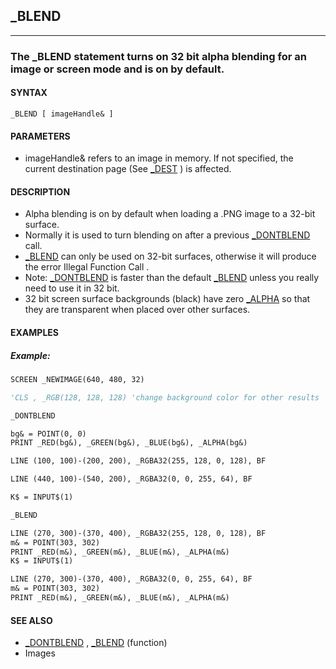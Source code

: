 ## _BLEND
---

### The _BLEND statement turns on 32 bit alpha blending for an image or screen mode and is on by default.

#### SYNTAX

`_BLEND [ imageHandle& ]`

#### PARAMETERS
* imageHandle& refers to an image in memory. If not specified, the current destination page (See [_DEST](./_DEST.md) ) is affected.


#### DESCRIPTION
* Alpha blending is on by default when loading a .PNG image to a 32-bit surface.
* Normally it is used to turn blending on after a previous [_DONTBLEND](./_DONTBLEND.md) call.
* [_BLEND](./_BLEND.md) can only be used on 32-bit surfaces, otherwise it will produce the error Illegal Function Call .
* Note: [_DONTBLEND](./_DONTBLEND.md) is faster than the default [_BLEND](./_BLEND.md) unless you really need to use it in 32 bit.
* 32 bit screen surface backgrounds (black) have zero [_ALPHA](./_ALPHA.md) so that they are transparent when placed over other surfaces.


#### EXAMPLES
##### Example:
```vb
SCREEN _NEWIMAGE(640, 480, 32)

'CLS , _RGB(128, 128, 128) 'change background color for other results

_DONTBLEND

bg& = POINT(0, 0)
PRINT _RED(bg&), _GREEN(bg&), _BLUE(bg&), _ALPHA(bg&)

LINE (100, 100)-(200, 200), _RGBA32(255, 128, 0, 128), BF

LINE (440, 100)-(540, 200), _RGBA32(0, 0, 255, 64), BF

K$ = INPUT$(1)

_BLEND

LINE (270, 300)-(370, 400), _RGBA32(255, 128, 0, 128), BF
m& = POINT(303, 302)
PRINT _RED(m&), _GREEN(m&), _BLUE(m&), _ALPHA(m&)
K$ = INPUT$(1)

LINE (270, 300)-(370, 400), _RGBA32(0, 0, 255, 64), BF
m& = POINT(303, 302)
PRINT _RED(m&), _GREEN(m&), _BLUE(m&), _ALPHA(m&)
```
  


#### SEE ALSO
* [_DONTBLEND](./_DONTBLEND.md) , [_BLEND](./_BLEND.md) (function)
* Images
